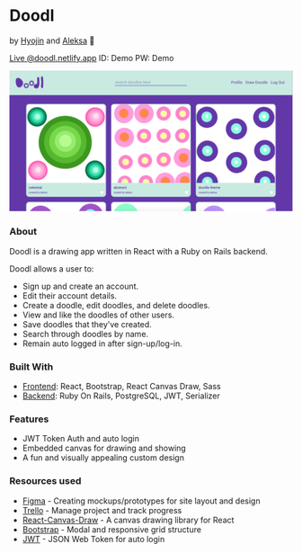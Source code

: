 # Doodl #
by [Hyojin](https://github.com/jinnic) and [Aleksa](https://github.com/aleksarad) 💜

[Live @doodl.netlify.app](https://doodl.netlify.app/)   ID: Demo PW: Demo

<kbd>
    <a href="https://youtu.be/D8xgX4vnICM">
        <img src="public/doodl.png">
    </a>
</kbd>

### About ###

Doodl is a drawing app written in React with a Ruby on Rails backend. 

Doodl allows a user to:
* Sign up and create an account.
* Edit their account details.
* Create a doodle, edit doodles, and delete doodles.
* View and like the doodles of other users.
* Save doodles that they've created.
* Search through doodles by name.
* Remain auto logged in after sign-up/log-in.


### Built With ###
* [Frontend](https://github.com/aleksarad/doodl-frontend): React, Bootstrap, React Canvas Draw, Sass
* [Backend](https://github.com/jinnic/doodleApp-backend): Ruby On Rails, PostgreSQL, JWT, Serializer

### Features ###
* JWT Token Auth and auto login
* Embedded canvas for drawing and showing
* A fun and visually appealing custom design

### Resources used ###
* [Figma](https://www.figma.com/) - Creating mockups/prototypes for site layout and design
* [Trello](https://trello.com/) - Manage project and track progress
* [React-Canvas-Draw](https://github.com/embiem/react-canvas-draw) - A canvas drawing library for React
* [Bootstrap](https://getbootstrap.com/) - Modal and responsive grid structure
* [JWT](https://jwt.io/) - JSON Web Token for auto login

